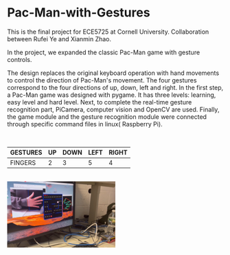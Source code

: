 # Pac-Man-with-Gestures
This is the final project for ECE5725 at Cornell University.
Collaboration between Rufei Ye and Xianmin Zhao.

In the project, we expanded the classic Pac-Man game with gesture controls. 

The design replaces the original keyboard operation with hand movements to control the direction of Pac-Man's movement. The four gestures correspond to the four directions of up, down, left and right. In  the  first  step, a Pac-Man game was designed with pygame. It has three levels: learning, easy level and hard level. Next, to complete the real-time gesture recognition part, PiCamera, computer vision and OpenCV are used. Finally, the game module and the gesture recognition module were connected through specific command files in linux( Raspberry Pi).

<br/>

| GESTURES | UP | DOWN | LEFT | RIGHT |
| ------ | ------ | ------ |------ | ------ |
| FINGERS | 2 | 3 | 5 | 4 |

<br/>
<img src="demo.png" width = 50% height = 50% div/>

